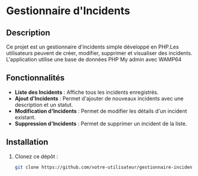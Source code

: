 # Gestionnaire d'Incidents

## Description
Ce projet est un gestionnaire d'incidents simple développé en PHP.Les utilisateurs peuvent de créer, modifier, supprimer et visualiser des incidents. L'application utilise une base de données PHP My admin avec WAMP64

## Fonctionnalités
- **Liste des Incidents** : Affiche tous les incidents enregistrés.
- **Ajout d'Incidents** : Permet d'ajouter de nouveaux incidents avec une description et un statut.
- **Modification d'Incidents** : Permet de modifier les détails d'un incident existant.
- **Suppression d'Incidents** : Permet de supprimer un incident de la liste.


## Installation
1. Clonez ce dépôt :
   ```bash
   git clone https://github.com/votre-utilisateur/gestionnaire-incidents.git